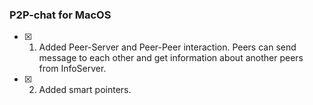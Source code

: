### P2P-chat for MacOS

 - [x] 1. Added Peer-Server and Peer-Peer interaction. Peers can send message to each other and get information about another peers from InfoServer.
 - [x] 2. Added smart pointers.  
